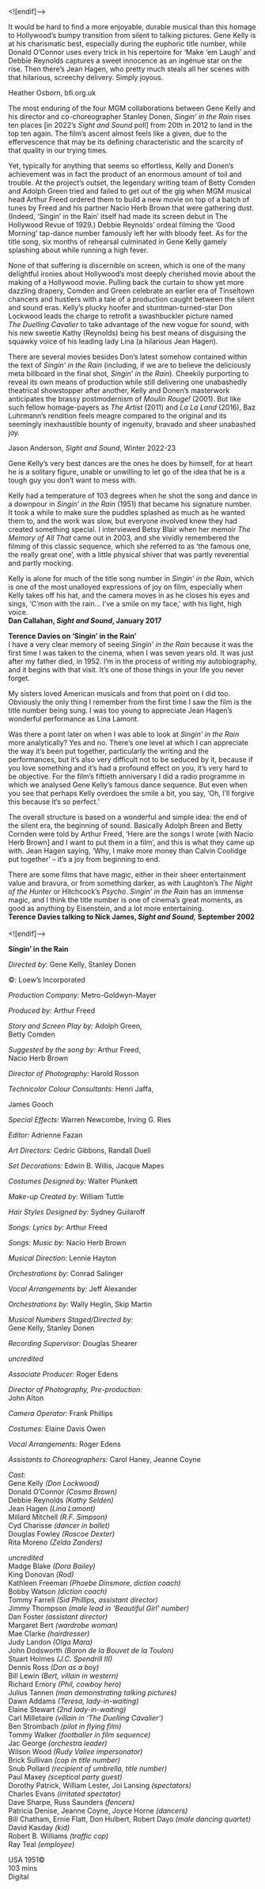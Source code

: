 


<![endif]-->

It would be hard to find a more enjoyable, durable musical than this homage to Hollywood’s bumpy transition from silent to talking pictures. Gene Kelly is at his charismatic best, especially during the euphoric title number, while Donald O’Connor uses every trick in his repertoire for ‘Make ‘em Laugh’ and Debbie Reynolds captures a sweet innocence as an ingénue star on the rise. Then there’s Jean Hagen, who pretty much steals all her scenes with that hilarious, screechy delivery. Simply joyous.

Heather Osborn, bfi.org.uk

The most enduring of the four MGM collaborations between Gene Kelly and his director and co-choreographer Stanley Donen, _Singin’ in the Rain_ rises ten places [in 2022’s _Sight and Sound_ poll] from 20th in 2012 to land in the top ten again. The film’s ascent almost feels like a given, due to the effervescence that may be its defining characteristic and the scarcity of that quality in our trying times.

Yet, typically for anything that seems so effortless, Kelly and Donen’s achievement was in fact the product of an enormous amount of toil and trouble. At the project’s outset, the legendary writing team of Betty Comden and Adolph Green tried and failed to get out of the gig when MGM musical head Arthur Freed ordered them to build a new movie on top of a batch of tunes by Freed and his partner Nacio Herb Brown that were gathering dust. (Indeed, ‘Singin’ in the Rain’ itself had made its screen debut in The Hollywood Revue of 1929.) Debbie Reynolds’ ordeal filming the ‘Good Morning’ tap-dance number famously left her with bloody feet. As for the title song, six months of rehearsal culminated in Gene Kelly gamely splashing about while running a high fever.

None of that suffering is discernible on screen, which is one of the many delightful ironies about Hollywood’s most deeply cherished movie about the making of a Hollywood movie. Pulling back the curtain to show yet more dazzling drapery, Comden and Green celebrate an earlier era of Tinseltown chancers and hustlers with a tale of a production caught between the silent and sound eras. Kelly’s plucky hoofer and stuntman-turned-star Don Lockwood leads the charge to retrofit a swashbuckler picture named  
_The Duelling Cavalier_ to take advantage of the new vogue for sound, with his new sweetie Kathy (Reynolds) being his best means of disguising the squawky voice of his leading lady Lina (a hilarious Jean Hagen).

There are several movies besides Don’s latest somehow contained within the text of _Singin’ in the Rain_ (including, if we are to believe the deliciously meta billboard in the final shot, _Singin’ in the Rain_). Cheekily purporting to reveal its own means of production while still delivering one unabashedly theatrical showstopper after another, Kelly and Donen’s masterwork anticipates the brassy postmodernism of _Moulin Rouge!_ (2001). But like such fellow homage-payers as _The Artist_ (2011) and _La La Land_ (2016), Baz Luhrmann’s rendition feels meagre compared to the original and its seemingly inexhaustible bounty of ingenuity, bravado and sheer unabashed joy.

Jason Anderson, _Sight and Sound_, Winter 2022-23

Gene Kelly’s very best dances are the ones he does by himself, for at heart he is a solitary figure, unable or unwilling to let go of the idea that he is a tough guy you don’t want to mess with.

Kelly had a temperature of 103 degrees when he shot the song and dance in a downpour in _Singin’ in the Rain_ (1951) that became his signature number. It took a while to make sure the puddles splashed as much as he wanted them to, and the work was slow, but everyone involved knew they had created something special. I interviewed Betsy Blair when her memoir _The Memory of All That_ came out in 2003, and she vividly remembered the filming of this classic sequence, which she referred to as ‘the famous one, the really great one’, with a little physical shiver that was partly reverential and partly mocking.

Kelly is alone for much of the title song number in _Singin’ in the Rain_, which is one of the most unalloyed expressions of joy on film, especially when Kelly takes off his hat, and the camera moves in as he closes his eyes and sings, ‘C’mon with the rain… I’ve a smile on my face,’ with his light, high voice.  
**Dan Callahan, _Sight and Sound_, January 2017**  

**Terence Davies on ‘Singin’ in the Rain’**  
I have a very clear memory of seeing _Singin’ in the Rain_ because it was the first time I was taken to the cinema, when I was seven years old. It was just after my father died, in 1952. I’m in the process of writing my autobiography, and it begins with that visit. It’s one of those things in your life you never forget.

My sisters loved American musicals and from that point on I did too. Obviously the only thing I remember from the first time I saw the film is the title number being sung. I was too young to appreciate Jean Hagen’s wonderful performance as Lina Lamont.

Was there a point later on when I was able to look at _Singin’ in the Rain_ more analytically? Yes and no. There’s one level at which I can appreciate the way it’s been put together, particularly the writing and the performances, but it’s also very difficult not to be seduced by it, because if you love something and it’s had a profound effect on you, it’s very hard to be objective. For the film’s fiftieth anniversary I did a radio programme in which we analysed Gene Kelly’s famous dance sequence. But even when you see that perhaps Kelly overdoes the smile a bit, you say, ‘Oh, I’ll forgive this because it’s so perfect.’

The overall structure is based on a wonderful and simple idea: the end of the silent era, the beginning of sound. Basically Adolph Breen and Betty Cornden were told by Arthur Freed, ‘Here are the songs I wrote [with Nacio Herb Brown] and I want to put them in a film’, and this is what they came up with. Jean Hagen saying, ‘Why, I make more money than Calvin Coolidge put together’ – it’s a joy from beginning to end.

There are some films that have magic, either in their sheer entertainment value and bravura, or from something darker, as with Laughton’s _The Night of the Hunter_ or Hitchcock’s _Psycho_. _Singin’ in the Rain_ has an immense magic, and I think the title number is one of cinema’s great moments, as good as anything by Eisenstein, and a lot more entertaining.  
**Terence Davies talking to Nick James, _Sight and Sound,_ September 2002**  
<br>
<![endif]-->

**Singin’ in the Rain**

_Directed by:_ Gene Kelly, Stanley Donen

©_:_ Loew’s Incorporated

_Production Company:_ Metro-Goldwyn-Mayer

_Produced by:_ Arthur Freed

_Story and Screen Play by:_ Adolph Green,  
Betty Comden

_Suggested by the song by:_ Arthur Freed,  
Nacio Herb Brown

_Director of Photography:_ Harold Rosson

_Technicolor Colour Consultants:_ Henri Jaffa,

James Gooch

_Special Effects:_ Warren Newcombe, Irving G. Ries

_Editor:_ Adrienne Fazan

_Art Directors:_ Cedric Gibbons, Randall Duell

_Set Decorations:_ Edwin B. Willis, Jacque Mapes

_Costumes Designed by:_ Walter Plunkett

_Make-up Created by:_ William Tuttle

_Hair Styles Designed by:_ Sydney Guilaroff

_Songs: Lyrics by:_ Arthur Freed

_Songs: Music by:_ Nacio Herb Brown

_Musical Direction:_ Lennie Hayton

_Orchestrations by:_ Conrad Salinger

_Vocal Arrangements by:_ Jeff Alexander

_Orchestrations by:_ Wally Heglin, Skip Martin

_Musical Numbers Staged/Directed by:_  
Gene Kelly, Stanley Donen

_Recording Supervisor:_ Douglas Shearer

_uncredited_

_Associate Producer:_ Roger Edens

_Director of Photography, Pre-production:_  
John Alton

_Camera Operator:_ Frank Phillips

_Costumes:_ Elaine Davis Owen

_Vocal Arrangements:_ Roger Edens

_Assistants to Choreographers:_ Carol Haney,  Jeanne Coyne  

_Cast:_  
Gene Kelly _(Don Lockwood)_  
Donald O’Connor _(Cosmo Brown)_  
Debbie Reynolds _(Kathy Selden)_  
Jean Hagen _(Lina Lamont)_  
Millard Mitchell _(R.F. Simpson)_  
Cyd Charisse _(dancer in ballet)_  
Douglas Fowley _(Roscoe Dexter)_  
Rita Moreno _(Zelda Zanders)_  

_uncredited_  
Madge Blake _(Dora Bailey)_  
King Donovan _(Rod)_  
Kathleen Freeman _(Phoebe Dinsmore, diction coach)_  
Bobby Watson _(diction coach)_  
Tommy Farrell _(Sid Phillips, assistant director)_  
Jimmy Thompson _(male lead in ‘Beautiful Girl’ number)_  
Dan Foster _(assistant director)_  
Margaret Bert _(wardrobe woman)_  
Mae Clarke _(hairdresser)_  
Judy Landon _(Olga Mara)_  
John Dodsworth _(Baron de la Bouvet de la Toulon)_  
Stuart Holmes _(J.C. Spendrill III)_  
Dennis Ross _(Don as a boy)_  
Bill Lewin _(Bert, villain in western)_  
Richard Emory _(Phil, cowboy hero)_  
Julius Tannen _(man demonstrating talking pictures)_  
Dawn Addams _(Teresa, lady-in-waiting)_  
Elaine Stewart _(2nd lady-in-waiting)_  
Carl Milletaire _(villain in ‘The Duelling Cavalier’)_  
Ben Strombach _(pilot in flying film)_  
Tommy Walker _(footballer in film sequence)_  
Jac George _(orchestra leader)_  
Wilson Wood _(Rudy Vallee impersonator)_  
Brick Sullivan _(cop in title number)_  
Snub Pollard _(recipient of umbrella, title number)_  
Paul Maxey _(sceptical party guest)_  
Dorothy Patrick, William Lester, Joi Lansing _(spectators)_  
Charles Evans _(irritated spectator)_  
Dave Sharpe, Russ Saunders _(fencers)_  
Patricia Denise, Jeanne Coyne, Joyce Horne _(dancers)_  
Bill Chatham, Ernie Flatt, Don Hulbert, Robert Dayo _(male dancing quartet)_  
David Kasday _(kid)_  
Robert B. Williams _(traffic cop)_  
Ray Teal _(employee)_  

USA 1951©  
103 mins  
Digital  
<!--stackedit_data:
eyJoaXN0b3J5IjpbLTE5OTI3Nzk1MzIsLTE1ODE0MDQyMzZdfQ
==
-->